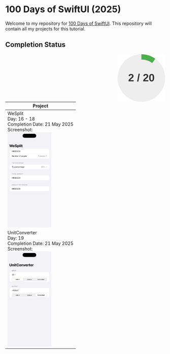 # 100 Days of SwiftUI (2025)

Welcome to my repository for [100 Days of SwiftUI](https://www.hackingwithswift.com/100/swiftui).
This repository will contain all my projects for this tutorial.

## Completion Status

<img src="figures/progress.svg" align="right" width="150" height="150" alt="Progress: 2/20"/>

| Project |
| ------- |
| WeSplit <br/> Day: 16 - 18 <br/> Completion Date: 21 May 2025 <br/> Screenshot:<br/> <img src="figures/WeSplit.png" height="300" alt="WeSplit"/> |
| UnitConverter <br/> Day: 19 <br/> Completion Date: 21 May 2025 <br/> Screenshot:<br/> <img src="figures/UnitConverter.png" height="300" alt="UnitConverter"/> |
